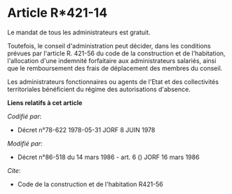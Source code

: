 # Article R*421-14

Le mandat de tous les administrateurs est gratuit.

Toutefois, le conseil d'administration peut décider, dans les conditions prévues par l'article R. 421-56 du code de la
construction et de l'habitation, l'allocation d'une indemnité forfaitaire aux administrateurs salariés, ainsi que le
remboursement des frais de déplacement des membres du conseil.

Les administrateurs fonctionnaires ou agents de l'Etat et des collectivités territoriales bénéficient du régime des
autorisations d'absence.

**Liens relatifs à cet article**

_Codifié par_:

  - Décret n°78-622 1978-05-31 JORF 8 JUIN 1978

_Modifié par_:

  - Décret n°86-518 du 14 mars 1986 - art. 6 () JORF 16 mars 1986

_Cite_:

  - Code de la construction et de l'habitation R421-56
